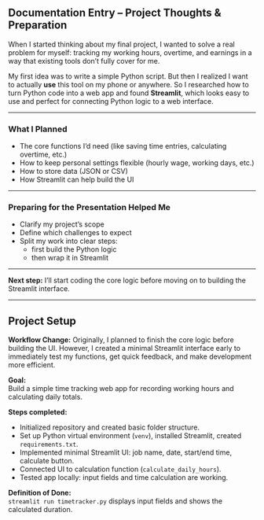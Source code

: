 ## Documentation Entry – Project Thoughts & Preparation

When I started thinking about my final project, I wanted to solve a real problem for myself: tracking my working hours, overtime, and earnings in a way that existing tools don’t fully cover for me.

My first idea was to write a simple Python script. But then I realized I want to actually **use** this tool on my phone or anywhere. So I researched how to turn Python code into a web app and found **Streamlit**, which looks easy to use and perfect for connecting Python logic to a web interface.

---

### What I Planned

- The core functions I’d need (like saving time entries, calculating overtime, etc.)
- How to keep personal settings flexible (hourly wage, working days, etc.)
- How to store data (JSON or CSV)
- How Streamlit can help build the UI

---

### Preparing for the Presentation Helped Me

- Clarify my project’s scope
- Define which challenges to expect
- Split my work into clear steps:
  - first build the Python logic
  - then wrap it in Streamlit

---

**Next step:** I’ll start coding the core logic before moving on to building the Streamlit interface.

--- 

## Project Setup

**Workflow Change:**
Originally, I planned to finish the core logic before building the UI. However, I created a minimal Streamlit interface early to immediately test my functions, get quick feedback, and make development more efficient. 

**Goal:**  
Build a simple time tracking web app for recording working hours and calculating daily totals.

**Steps completed:**
- Initialized repository and created basic folder structure.
- Set up Python virtual environment (`venv`), installed Streamlit, created `requirements.txt`.
- Implemented minimal Streamlit UI: job name, date, start/end time, calculate button.
- Connected UI to calculation function (`calculate_daily_hours`).
- Tested app locally: input fields and time calculation are working.

**Definition of Done:**  
`streamlit run timetracker.py` displays input fields and shows the calculated duration.
